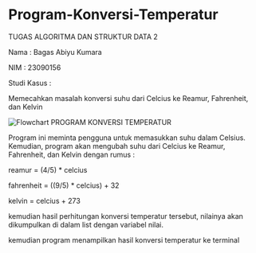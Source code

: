 # Program-Konversi-Temperatur

TUGAS ALGORITMA DAN STRUKTUR DATA 2

Nama : Bagas Abiyu Kumara

NIM : 23090156

Studi Kasus :

Memecahkan masalah konversi suhu dari Celcius ke Reamur, Fahrenheit, dan Kelvin

![Flowchart PROGRAM KONVERSI TEMPERATUR](https://github.com/Bagas34645/Program-Konversi-Temperatur/assets/149683919/7acfc927-8641-4f82-9a8d-066e55847803)


Program ini meminta pengguna untuk memasukkan suhu dalam Celsius. Kemudian, program akan mengubah suhu dari Celcius ke Reamur, Fahrenheit, dan Kelvin dengan rumus :

reamur = (4/5) * celcius

fahrenheit = ((9/5) * celcius) + 32

kelvin = celcius + 273

kemudian hasil perhitungan konversi temperatur tersebut, nilainya akan dikumpulkan di dalam list dengan variabel nilai.

kemudian program menampilkan hasil konversi temperatur ke terminal
